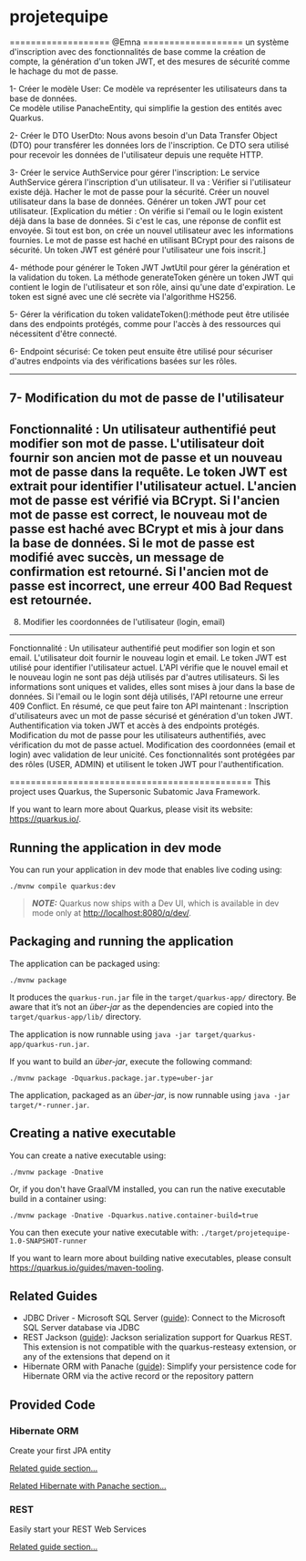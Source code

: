 # projetequipe
=================== @Emna ===================
un système d'inscription avec des fonctionnalités de base comme la création de compte, 
la génération d'un token JWT, 
et des mesures de sécurité comme le hachage du mot de passe. 

1- Créer le modèle User:
Ce modèle va représenter les utilisateurs dans ta base de données.  
Ce modèle utilise PanacheEntity, qui simplifie la gestion des entités avec Quarkus.

2- Créer le DTO UserDto:
Nous avons besoin d'un Data Transfer Object (DTO) pour transférer les données lors de l'inscription.
Ce DTO sera utilisé pour recevoir les données de l'utilisateur depuis une requête HTTP.

3- Créer le service AuthService pour gérer l'inscription:
Le service AuthService gérera l'inscription d'un utilisateur. Il va :
Vérifier si l'utilisateur existe déjà.
Hacher le mot de passe pour la sécurité.
Créer un nouvel utilisateur dans la base de données.
Générer un token JWT pour cet utilisateur.
[Explication du métier :
On vérifie si l'email ou le login existent déjà dans la base de données. Si c'est le cas, une réponse de conflit est envoyée.
Si tout est bon, on crée un nouvel utilisateur avec les informations fournies.
Le mot de passe est haché en utilisant BCrypt pour des raisons de sécurité.
Un token JWT est généré pour l'utilisateur une fois inscrit.]

4- méthode pour générer le Token JWT
JwtUtil pour gérer la génération et la validation du token.
La méthode generateToken génère un token JWT qui contient le login de l'utilisateur et son rôle, ainsi qu'une date d'expiration.
Le token est signé avec une clé secrète via l'algorithme HS256.

5- Gérer la vérification du token
validateToken():méthode peut être utilisée dans des endpoints protégés, comme pour l'accès à des ressources qui nécessitent d'être connecté.

6-
Endpoint sécurisé:
Ce token peut ensuite être utilisé pour sécuriser d'autres endpoints via des vérifications basées sur les rôles.

------------------------------------------------
7- Modification du mot de passe de l'utilisateur  
------------------------------------------------
 
Fonctionnalité : Un utilisateur authentifié peut modifier son mot de passe.
L'utilisateur doit fournir son ancien mot de passe et un nouveau mot de passe dans la requête.
Le token JWT est extrait pour identifier l'utilisateur actuel.
L'ancien mot de passe est vérifié via BCrypt.
Si l'ancien mot de passe est correct, le nouveau mot de passe est haché avec BCrypt et mis à jour dans la base de données.
Si le mot de passe est modifié avec succès, un message de confirmation est retourné.
Si l'ancien mot de passe est incorrect, une erreur 400 Bad Request est retournée.
-----------------------------------------------------------
8. Modifier les coordonnées de l'utilisateur (login, email)
-----------------------------------------------------------
 
Fonctionnalité : Un utilisateur authentifié peut modifier son login et son email.
L'utilisateur doit fournir le nouveau login et email.
Le token JWT est utilisé pour identifier l'utilisateur actuel.
L'API vérifie que le nouvel email et le nouveau login ne sont pas déjà utilisés par d'autres utilisateurs.
Si les informations sont uniques et valides, elles sont mises à jour dans la base de données.
Si l'email ou le login sont déjà utilisés, l'API retourne une erreur 409 Conflict.
En résumé, ce que peut faire ton API maintenant :
Inscription d'utilisateurs avec un mot de passe sécurisé et génération d'un token JWT.
Authentification via token JWT et accès à des endpoints protégés.
Modification du mot de passe pour les utilisateurs authentifiés, avec vérification du mot de passe actuel.
Modification des coordonnées (email et login) avec validation de leur unicité.
Ces fonctionnalités sont protégées par des rôles (USER, ADMIN) et utilisent le token JWT pour l'authentification.

==============================================
This project uses Quarkus, the Supersonic Subatomic Java Framework.

If you want to learn more about Quarkus, please visit its website: <https://quarkus.io/>.

## Running the application in dev mode

You can run your application in dev mode that enables live coding using:

```shell script
./mvnw compile quarkus:dev
```

> **_NOTE:_**  Quarkus now ships with a Dev UI, which is available in dev mode only at <http://localhost:8080/q/dev/>.

## Packaging and running the application

The application can be packaged using:

```shell script
./mvnw package
```

It produces the `quarkus-run.jar` file in the `target/quarkus-app/` directory.
Be aware that it’s not an _über-jar_ as the dependencies are copied into the `target/quarkus-app/lib/` directory.

The application is now runnable using `java -jar target/quarkus-app/quarkus-run.jar`.

If you want to build an _über-jar_, execute the following command:

```shell script
./mvnw package -Dquarkus.package.jar.type=uber-jar
```

The application, packaged as an _über-jar_, is now runnable using `java -jar target/*-runner.jar`.

## Creating a native executable

You can create a native executable using:

```shell script
./mvnw package -Dnative
```

Or, if you don't have GraalVM installed, you can run the native executable build in a container using:

```shell script
./mvnw package -Dnative -Dquarkus.native.container-build=true
```

You can then execute your native executable with: `./target/projetequipe-1.0-SNAPSHOT-runner`

If you want to learn more about building native executables, please consult <https://quarkus.io/guides/maven-tooling>.

## Related Guides

- JDBC Driver - Microsoft SQL Server ([guide](https://quarkus.io/guides/datasource)): Connect to the Microsoft SQL
  Server database via JDBC
- REST Jackson ([guide](https://quarkus.io/guides/rest#json-serialisation)): Jackson serialization support for Quarkus
  REST. This extension is not compatible with the quarkus-resteasy extension, or any of the extensions that depend on it
- Hibernate ORM with Panache ([guide](https://quarkus.io/guides/hibernate-orm-panache)): Simplify your persistence code
  for Hibernate ORM via the active record or the repository pattern

## Provided Code

### Hibernate ORM

Create your first JPA entity

[Related guide section...](https://quarkus.io/guides/hibernate-orm)

[Related Hibernate with Panache section...](https://quarkus.io/guides/hibernate-orm-panache)

### REST

Easily start your REST Web Services

[Related guide section...](https://quarkus.io/guides/getting-started-reactive#reactive-jax-rs-resources)
